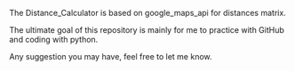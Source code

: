 The Distance_Calculator is based on google_maps_api for distances matrix.

The ultimate goal of this repository is mainly for me to practice with GitHub and coding with python.

Any suggestion you may have, feel free to let me know.
